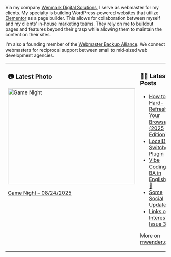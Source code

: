 Via my company [Wenmark Digital Solutions](https://wenmarkdigital.com), I serve as webmaster for my clients. My specialty is building WordPress-powered websites that utilize [Elementor](https://elementor.com/) as a page builder. This allows for collaboration between myself and my clients' in-house marketing teams. They rely on me to buildout pages and features beyond their grasp while allowing them to maintain the content on their sites.

I'm also a founding member of the [Webmaster Backup Alliance](https://webmasterbackupalliance.com/). We connect webmasters for reciprocal support between small to mid-sized web development agencies.

<table><tr><td valign="top" width="50%">

### 📷 Latest Photo
<!-- photo starts -->
<a href="https://photos.mwender.com/game-night/"><img src="https://photos.mwender.com/wp-content/uploads/2025/08/img_1235-800x600.jpg" alt="Game Night" width="400" height="300" /></a>
<p><a href="https://photos.mwender.com/game-night/">Game Night – 08/24/2025</a></p>
<!-- photo ends -->

</td><td valign="top" width="50%">

### 👨‍💻 Latest Posts
<!-- blog starts -->
- [How to Hard-Refresh Your Browser (2025 Edition)](https://mwender.com/how-to-hard-refresh-your-browser-2025-edition/)
- [LocalDev Switcher Plugin](https://mwender.com/localdev-switcher-plugin/)
- [Vibe Coding + BA in English = 💜💯](https://mwender.com/vibe-coding-ba-in-english/)
- [Some Social Updates](https://mwender.com/some-social-updates/)
- [Links of Interest, Issue 30](https://mwender.com/links-of-interest-issue-30/)
<!-- blog ends -->

More on [mwender.com](https://mwender.com).

</td></table>